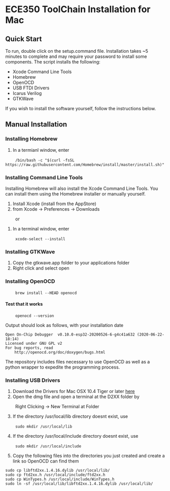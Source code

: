 # ECE350 ToolChain Installation for Mac
## Quick Start
To run, double click on the setup.command file. Installation takes ~5 minutes to complete and may require your password to install some components. The script installs the following:
- Xcode Command Line Tools
- Homebrew
- OpenOCD
- USB FTDI Drivers
- Icarus Verilog 
- GTKWave

If you wish to install the software yourself, follow the instructions below.

## Manual Installation
### Installing Homebrew
1. In a termianl window, enter

&nbsp;&nbsp;&nbsp;&nbsp;&nbsp;&nbsp;&nbsp;&nbsp;`/bin/bash -c "$(curl -fsSL https://raw.githubusercontent.com/Homebrew/install/master/install.sh)"`

### Installing Command Line Tools
Installing Homebrew will also install the Xcode Command Line Tools. You can install them using the Homebrew installer or manually yourself.
1. Install Xcode (install from the AppStore)
2. from Xcode -> Preferences -> Downloads

&nbsp;&nbsp;&nbsp;&nbsp;&nbsp;&nbsp;&nbsp;&nbsp;or

1. In a terminal window, enter

&nbsp;&nbsp;&nbsp;&nbsp;&nbsp;&nbsp;&nbsp;&nbsp;`xcode-select --install`

### Installing GTKWave
1. Copy the gtkwave.app folder to your applications folder
2. Right click and select open

### Installing OpenOCD
&nbsp;&nbsp;&nbsp;&nbsp;&nbsp;&nbsp;&nbsp;&nbsp;`brew install --HEAD openocd`
#### Test that it works 
&nbsp;&nbsp;&nbsp;&nbsp;&nbsp;&nbsp;&nbsp;&nbsp;`openocd --version`

Output should look as follows, with your installation date
```
Open On-Chip Debugger  v0.10.0-esp32-20200526-6-g4c41a632 (2020-06-22-18:14)
Licensed under GNU GPL v2
For bug reports, read
	http://openocd.org/doc/doxygen/bugs.html
```
The repository includes files necessary to use OpenOCD as well as a python wrapper to expedite the programming process.

### Installing USB Drivers
1. Download the Drivers for Mac OSX 10.4 Tiger or later [here](https://www.ftdichip.com/Drivers/D2XX/MacOSX/D2XX1.4.16.dmg)
2. Open the dmg file and open a terminal at the D2XX folder by 

&nbsp;&nbsp;&nbsp;&nbsp;&nbsp;&nbsp;&nbsp;&nbsp;Right Clicking -> New Terminal at Folder
  
3. If the directory /usr/local/lib directory doesnt exist, use

&nbsp;&nbsp;&nbsp;&nbsp;&nbsp;&nbsp;&nbsp;&nbsp;`sudo mkdir /usr/local/lib`

4. If the directory /usr/local/include directory doesnt exist, use

&nbsp;&nbsp;&nbsp;&nbsp;&nbsp;&nbsp;&nbsp;&nbsp;`sudo mkdir /usr/local/include`

5. Copy the following files into the directories you just created and create a link so OpenOCD can find them
```
sudo cp libftd2xx.1.4.16.dylib /usr/local/lib/
sudo cp ftd2xx.h /usr/local/include/ftd2xx.h
sudo cp WinTypes.h /usr/local/include/WinTypes.h
sudo ln -sf /usr/local/lib/libftd2xx.1.4.16.dylib /usr/local/lib/
```

